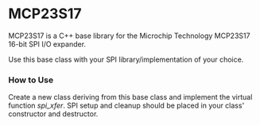 # MCP23S17

MCP23S17 is a C++ base library for the Microchip Technology MCP23S17 16-bit SPI I/O expander.

Use this base class with your SPI library/implementation of your choice.

### How to Use
Create a new class deriving from this base class and implement the virtual function _spi_xfer_. SPI setup and cleanup should be placed in your class' constructor and destructor.
